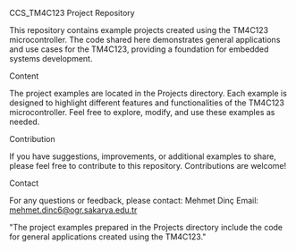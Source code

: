 CCS_TM4C123 Project Repository

This repository contains example projects created using the TM4C123 microcontroller. The code shared here demonstrates general applications and use cases for the TM4C123, providing a foundation for embedded systems development.

Content

The project examples are located in the Projects directory. Each example is designed to highlight different features and functionalities of the TM4C123 microcontroller. Feel free to explore, modify, and use these examples as needed.

Contribution

If you have suggestions, improvements, or additional examples to share, please feel free to contribute to this repository. Contributions are welcome!

Contact

For any questions or feedback, please contact:
Mehmet Dinç
Email: mehmet.dinc6@ogr.sakarya.edu.tr

"The project examples prepared in the Projects directory include the code for general applications created using the TM4C123."
